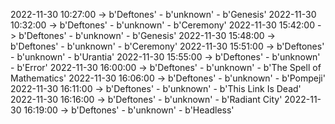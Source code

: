 2022-11-30 10:27:00 -> b'Deftones' - b'unknown' - b'Genesis'
2022-11-30 10:32:00 -> b'Deftones' - b'unknown' - b'Ceremony'
2022-11-30 15:42:00 -> b'Deftones' - b'unknown' - b'Genesis'
2022-11-30 15:48:00 -> b'Deftones' - b'unknown' - b'Ceremony'
2022-11-30 15:51:00 -> b'Deftones' - b'unknown' - b'Urantia'
2022-11-30 15:55:00 -> b'Deftones' - b'unknown' - b'Error'
2022-11-30 16:00:00 -> b'Deftones' - b'unknown' - b'The Spell of Mathematics'
2022-11-30 16:06:00 -> b'Deftones' - b'unknown' - b'Pompeji'
2022-11-30 16:11:00 -> b'Deftones' - b'unknown' - b'This Link Is Dead'
2022-11-30 16:16:00 -> b'Deftones' - b'unknown' - b'Radiant City'
2022-11-30 16:19:00 -> b'Deftones' - b'unknown' - b'Headless'
